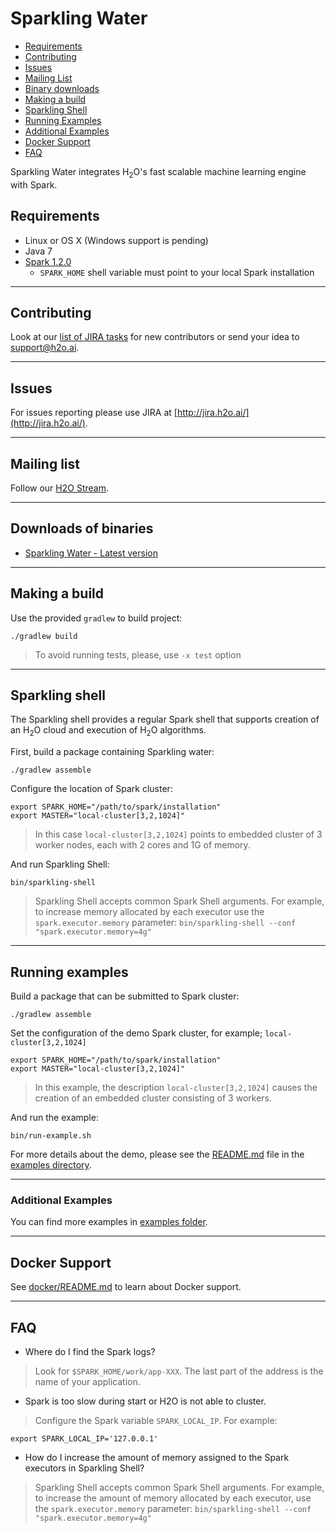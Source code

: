# Sparkling Water

- [Requirements](#Req)
- [Contributing](#Contrib)
- [Issues](#Issues)
- [Mailing List](#MailList)
- [Binary downloads](#Binary)
- [Making a build](#MakeBuild)
- [Sparkling Shell](#SparkShell)
- [Running Examples](#RunExample)
- [Additional Examples](#MoreExamples)
- [Docker Support](#Docker)
- [FAQ](#FAQ)



Sparkling Water integrates H<sub>2</sub>O's fast scalable machine learning engine with Spark.

<a name="Req"></a>
## Requirements

  * Linux or OS X (Windows support is pending)
  * Java 7
  * [Spark 1.2.0](https://spark.apache.org/downloads.html)
    * `SPARK_HOME` shell variable must point to your local Spark installation
 
---
<a name="Contrib"></a>
## Contributing


Look at our [list of JIRA tasks](https://0xdata.atlassian.net/issues/?filter=13600) for new contributors or send your idea to [support@h2o.ai](mailto:support@h2o.ai).

---
<a name="Issues"></a>
## Issues 
For issues reporting please use JIRA at [http://jira.h2o.ai/](http://jira.h2o.ai/).

---
<a name="MailList"></a>
## Mailing list

Follow our [H2O Stream](https://groups.google.com/forum/#!forum/h2ostream).

---
<a name="Binary"></a>
## Downloads of binaries
   * [Sparkling Water - Latest version](http://h2o-release.s3.amazonaws.com/sparkling-water/master/latest.html)

---
<a name="MakeBuild"></a>
## Making a build

Use the provided `gradlew` to build project:

```
./gradlew build
```

> To avoid running tests, please, use `-x test` option

---
<a name="SparkShell"></a>
## Sparkling shell

The Sparkling shell provides a regular Spark shell that supports creation of an H<sub>2</sub>O cloud and execution of H<sub>2</sub>O algorithms.

First, build a package containing Sparkling water:
```
./gradlew assemble
```

Configure the location of Spark cluster:
```
export SPARK_HOME="/path/to/spark/installation"
export MASTER="local-cluster[3,2,1024]"
```

> In this case `local-cluster[3,2,1024]` points to embedded cluster of 3 worker nodes, each with 2 cores and 1G of memory.

And run Sparkling Shell:
```
bin/sparkling-shell
```

> Sparkling Shell accepts common Spark Shell arguments. For example, to increase memory allocated by each executor use the `spark.executor.memory` parameter: `bin/sparkling-shell --conf "spark.executor.memory=4g"`

---

<a name="RunExample"></a>
## Running examples

Build a package that can be submitted to Spark cluster:
```
./gradlew assemble
```

Set the configuration of the demo Spark cluster, for example; `local-cluster[3,2,1024]`

```
export SPARK_HOME="/path/to/spark/installation"
export MASTER="local-cluster[3,2,1024]"
```
> In this example, the description `local-cluster[3,2,1024]` causes the creation of an embedded cluster consisting of 3 workers.

And run the example:
```
bin/run-example.sh
```

For more details about the demo, please see the [README.md](examples/README.md) file in the [examples directory](examples/).

---
<a name="MoreExamples"></a>
### Additional Examples
You can find more examples in [examples folder](examples/).

---  
<a name="Docker"></a>
## Docker Support

See [docker/README.md](docker/README.md) to learn about Docker support.

---

<a name="FAQ"></a>
## FAQ

* Where do I find the Spark logs?
  
 > Look for `$SPARK_HOME/work/app-XXX`. The last part of the address is the name of your application.
 
* Spark is too slow during start or H2O is not able to cluster.
  
 > Configure the Spark variable `SPARK_LOCAL_IP`. For example: 
  ```
  export SPARK_LOCAL_IP='127.0.0.1'
  ```  
* How do I increase the amount of memory assigned to the Spark executors in Sparkling Shell?
 
 > Sparkling Shell accepts common Spark Shell arguments. For example, to increase
 > the amount of memory allocated by each executor, use the `spark.executor.memory`
 > parameter: `bin/sparkling-shell --conf "spark.executor.memory=4g"`

